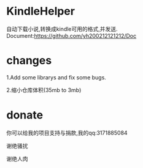 # KindleHelper
自动下载小说,转换成kindle可用的格式,并发送.
Document:https://github.com/yh200212121212/Doc
# changes
1.Add some librarys and fix some bugs.

2.缩小仓库体积(35mb to 3mb)

# donate
你可以给我的项目支持与捐款,我的qq:3171885084

谢绝骚扰

谢绝人肉
